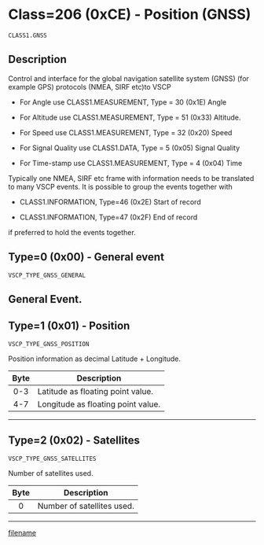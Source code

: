 # Class=206 (0xCE) - Position (GNSS)

    CLASS1.GNSS

## Description

Control and interface for the global navigation satellite system (GNSS) (for example GPS) protocols (NMEA, SIRF etc)to VSCP


*  For Angle use CLASS1.MEASUREMENT, Type = 30 (0x1E) Angle 

*  For Altitude use CLASS1.MEASUREMENT, Type = 51 (0x33) Altitude. 

*  For Speed use CLASS1.MEASUREMENT, Type = 32 (0x20) Speed 

*  For Signal Quality use CLASS1.DATA, Type = 5 (0x05) Signal Quality 

*  For Time-stamp use CLASS1.MEASUREMENT, Type = 4 (0x04) Time

Typically one NMEA, SIRF etc frame with information needs to be translated to many VSCP events. It is possible to group the events together with


*  CLASS1.INFORMATION, Type=46 (0x2E) Start of record 

*  CLASS1.INFORMATION, Type=47 (0x2F) End of record

if preferred to hold the events together. 
## Type=0 (0x00) - General event
    VSCP_TYPE_GNSS_GENERAL
General Event.
----

## Type=1 (0x01) - Position
    VSCP_TYPE_GNSS_POSITION
Position information as decimal Latitude + Longitude. 

 | Byte | Description                        | 
 | :----: | -----------                        | 
 | 0-3  | Latitude as floating point value.  | 
 | 4-7  | Longitude as floating point value. | 

----

## Type=2 (0x02) - Satellites
    VSCP_TYPE_GNSS_SATELLITES
Number of satellites used. 

 | Byte | Description                | 
 | :----: | -----------                | 
 | 0    | Number of satellites used. | 

----

[filename](./bottom_copyright.md ':include')